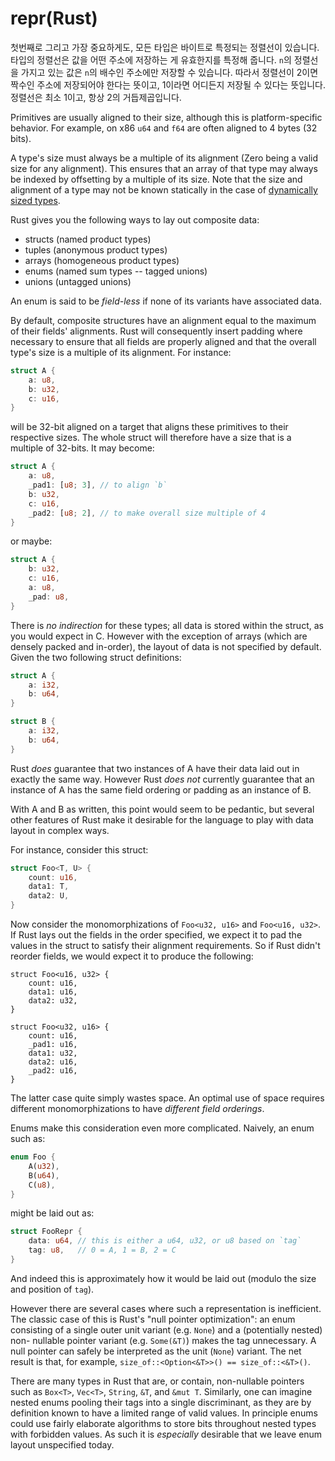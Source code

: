 # repr(Rust)

첫번째로 그리고 가장 중요하게도, 모든 타입은 바이트로 특정되는 정렬선이 있습니다. 타입의 정렬선은 값을 어떤 주소에 저장하는 게 유효한지를 특정해 줍니다. `n`의 정렬선을 가지고 있는 값은 `n`의 배수인 주소에만 저장할 수 있습니다. 
따라서 정렬선이 2이면 짝수인 주소에 저장되어야 한다는 뜻이고, 1이라면 어디든지 저장될 수 있다는 뜻입니다. 정렬선은 최소 1이고, 항상 2의 거듭제곱입니다.



Primitives are usually aligned to their size, although this is
platform-specific behavior. For example, on x86 `u64` and `f64` are often
aligned to 4 bytes (32 bits).

A type's size must always be a multiple of its alignment (Zero being a valid size
for any alignment). This ensures that an array of that type may always be indexed
by offsetting by a multiple of its size. Note that the size and alignment of a
type may not be known statically in the case of [dynamically sized types][dst].

Rust gives you the following ways to lay out composite data:

* structs (named product types)
* tuples (anonymous product types)
* arrays (homogeneous product types)
* enums (named sum types -- tagged unions)
* unions (untagged unions)

An enum is said to be *field-less* if none of its variants have associated data.

By default, composite structures have an alignment equal to the maximum
of their fields' alignments. Rust will consequently insert padding where
necessary to ensure that all fields are properly aligned and that the overall
type's size is a multiple of its alignment. For instance:

```rust
struct A {
    a: u8,
    b: u32,
    c: u16,
}
```

will be 32-bit aligned on a target that aligns these primitives to their
respective sizes. The whole struct will therefore have a size that is a multiple
of 32-bits. It may become:

```rust
struct A {
    a: u8,
    _pad1: [u8; 3], // to align `b`
    b: u32,
    c: u16,
    _pad2: [u8; 2], // to make overall size multiple of 4
}
```

or maybe:

```rust
struct A {
    b: u32,
    c: u16,
    a: u8,
    _pad: u8,
}
```

There is *no indirection* for these types; all data is stored within the struct,
as you would expect in C. However with the exception of arrays (which are
densely packed and in-order), the layout of data is not specified by default.
Given the two following struct definitions:

```rust
struct A {
    a: i32,
    b: u64,
}

struct B {
    a: i32,
    b: u64,
}
```

Rust *does* guarantee that two instances of A have their data laid out in
exactly the same way. However Rust *does not* currently guarantee that an
instance of A has the same field ordering or padding as an instance of B.

With A and B as written, this point would seem to be pedantic, but several other
features of Rust make it desirable for the language to play with data layout in
complex ways.

For instance, consider this struct:

```rust
struct Foo<T, U> {
    count: u16,
    data1: T,
    data2: U,
}
```

Now consider the monomorphizations of `Foo<u32, u16>` and `Foo<u16, u32>`. If
Rust lays out the fields in the order specified, we expect it to pad the
values in the struct to satisfy their alignment requirements. So if Rust
didn't reorder fields, we would expect it to produce the following:

<!-- ignore: explanation code -->
```rust,ignore
struct Foo<u16, u32> {
    count: u16,
    data1: u16,
    data2: u32,
}

struct Foo<u32, u16> {
    count: u16,
    _pad1: u16,
    data1: u32,
    data2: u16,
    _pad2: u16,
}
```

The latter case quite simply wastes space. An optimal use of space
requires different monomorphizations to have *different field orderings*.

Enums make this consideration even more complicated. Naively, an enum such as:

```rust
enum Foo {
    A(u32),
    B(u64),
    C(u8),
}
```

might be laid out as:

```rust
struct FooRepr {
    data: u64, // this is either a u64, u32, or u8 based on `tag`
    tag: u8,   // 0 = A, 1 = B, 2 = C
}
```

And indeed this is approximately how it would be laid out (modulo the
size and position of `tag`).

However there are several cases where such a representation is inefficient. The
classic case of this is Rust's "null pointer optimization": an enum consisting
of a single outer unit variant (e.g. `None`) and a (potentially nested) non-
nullable pointer variant (e.g. `Some(&T)`) makes the tag unnecessary. A null
pointer can safely be interpreted as the unit (`None`) variant. The net
result is that, for example, `size_of::<Option<&T>>() == size_of::<&T>()`.

There are many types in Rust that are, or contain, non-nullable pointers such as
`Box<T>`, `Vec<T>`, `String`, `&T`, and `&mut T`. Similarly, one can imagine
nested enums pooling their tags into a single discriminant, as they are by
definition known to have a limited range of valid values. In principle enums could
use fairly elaborate algorithms to store bits throughout nested types with
forbidden values. As such it is *especially* desirable that
we leave enum layout unspecified today.

[dst]: exotic-sizes.html#dynamically-sized-types-dsts
